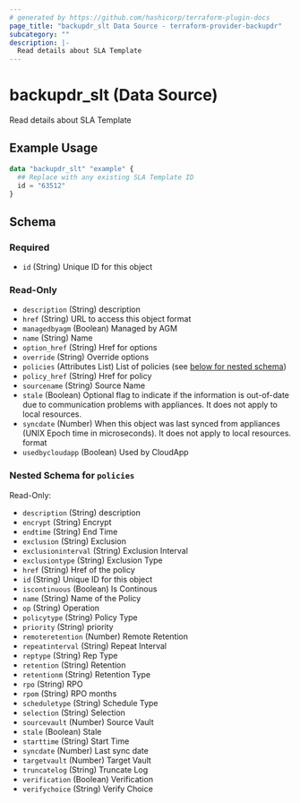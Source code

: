 ```yaml
---
# generated by https://github.com/hashicorp/terraform-plugin-docs
page_title: "backupdr_slt Data Source - terraform-provider-backupdr"
subcategory: ""
description: |-
  Read details about SLA Template
---
```


# backupdr_slt (Data Source)

Read details about SLA Template

## Example Usage

```terraform
data "backupdr_slt" "example" {
  ## Replace with any existing SLA Template ID 
  id = "63512"
}
```

<!-- schema generated by tfplugindocs -->
## Schema

### Required

- `id` (String) Unique ID for this object

### Read-Only

- `description` (String) description
- `href` (String) URL to access this object format
- `managedbyagm` (Boolean) Managed by AGM
- `name` (String) Name
- `option_href` (String) Href for options
- `override` (String) Override options
- `policies` (Attributes List) List of policies (see [below for nested schema](#nestedatt--policies))
- `policy_href` (String) Href for policy
- `sourcename` (String) Source Name
- `stale` (Boolean) Optional flag to indicate if the information is out-of-date due to communication problems with appliances. It does not apply to local resources.
- `syncdate` (Number) When this object was last synced from appliances (UNIX Epoch time in microseconds). It does not apply to local resources. format
- `usedbycloudapp` (Boolean) Used by CloudApp

<a id="nestedatt--policies"></a>
### Nested Schema for `policies`

Read-Only:

- `description` (String) description
- `encrypt` (String) Encrypt
- `endtime` (String) End Time
- `exclusion` (String) Exclusion
- `exclusioninterval` (String) Exclusion Interval
- `exclusiontype` (String) Exclusion Type
- `href` (String) Href of the policy
- `id` (String) Unique ID for this object
- `iscontinuous` (Boolean) Is Continous
- `name` (String) Name of the Policy
- `op` (String) Operation
- `policytype` (String) Policy Type
- `priority` (String) priority
- `remoteretention` (Number) Remote Retention
- `repeatinterval` (String) Repeat Interval
- `reptype` (String) Rep Type
- `retention` (String) Retention
- `retentionm` (String) Retention Type
- `rpo` (String) RPO
- `rpom` (String) RPO months
- `scheduletype` (String) Schedule Type
- `selection` (String) Selection
- `sourcevault` (Number) Source Vault
- `stale` (Boolean) Stale
- `starttime` (String) Start Time
- `syncdate` (Number) Last sync date
- `targetvault` (Number) Target Vault
- `truncatelog` (String) Truncate Log
- `verification` (Boolean) Verification
- `verifychoice` (String) Verify Choice
